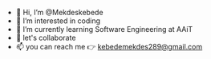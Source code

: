 - 👋 Hi, I’m @Mekdeskebede
- 👀 I’m interested in coding
- 🌱 I’m currently learning Software Engineering at AAiT
- 💞️ let's collaborate
- 📫 you can reach me 👉 kebedemekdes289@gmail.com

<!---
Mekdeskebede/Mekdeskebede is a ✨ special ✨ repository because its `README.md` (this file) appears on your GitHub profile.
You can click the Preview link to take a look at your changes.
--->
